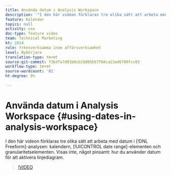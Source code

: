 ```yaml
---
title: Använda datum i Analysis Workspace
description: '"I den här videon förklaras tre olika sätt att arbeta med datum i Frihandsanalys: kalendern, datumintervallelementen och granularitetselementen. Visas inte, något pinsamt: hur du använder datum för att aktivera linjediagram. "'
feature: Kalender
topics: null
activity: use
doc-type: feature video
team: Technical Marketing
kt: 2014
role: Yrkesverksamma inom affärsverksamhet
level: Nybörjare
translation-type: tm+mt
source-git-commit: f3b3fa7d91b0cb21005b57768ca23ed6700fcc03
workflow-type: tm+mt
source-wordcount: '81'
ht-degree: 0%

---
```



# Använda datum i Analysis Workspace {#using-dates-in-analysis-workspace}

I den här videon förklaras tre olika sätt att arbeta med datum i [!DNL Freeform]-analysen: kalendern, [!UICONTROL date range]-elementen och granularitetselementen. Visas inte, något pinsamt: hur du använder datum för att aktivera linjediagram.

>[!VIDEO](https://video.tv.adobe.com/v/24136/?quality=12)

